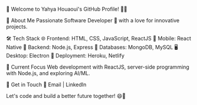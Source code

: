👋 Welcome to Yahya Houaoui's GitHub Profile! 👨‍💻

🧑 About Me
Passionate Software Developer 🚀 with a love for innovative projects.

🛠️ Tech Stack
🌐 Frontend: HTML, CSS, JavaScript, ReactJS
📱 Mobile: React Native
🧠 Backend: Node.js, Express
💽 Databases: MongoDB, MySQL
🖥️ Desktop: Electron
🚀 Deployment: Heroku, Netlify

🔭 Current Focus
Web development with ReactJS, server-side programming with Node.js, and exploring AI/ML.

🌟 Get in Touch
📧 Email | LinkedIn

Let's code and build a better future together! 😄🚀




